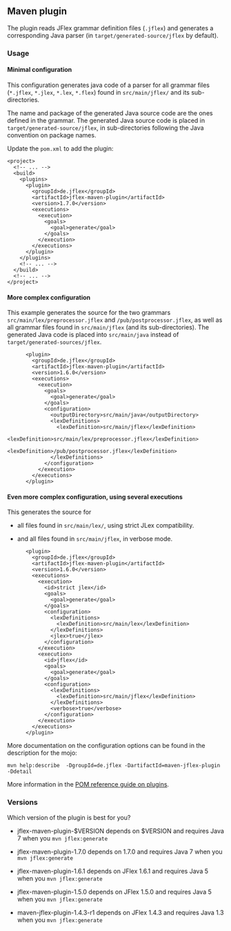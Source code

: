 Maven plugin
------------
 
The plugin reads JFlex grammar definition files (`.jflex`) and
generates a corresponding Java parser 
(in `target/generated-source/jflex` by default).

### Usage

#### Minimal configuration

This configuration generates java code of a parser
for all grammar files (`*.jflex`, `*.jlex`, `*.lex`, `*.flex`) 
found in  `src/main/jflex/`
and its sub-directories.

The name and package of the generated Java source code are the ones defined in the grammar.
The generated Java source code is placed in `target/generated-source/jflex`,
in sub-directories following the Java convention on package names.


Update the `pom.xml` to add the plugin:

```
<project>
  <!-- ... -->
  <build>
    <plugins>
      <plugin>
        <groupId>de.jflex</groupId>
        <artifactId>jflex-maven-plugin</artifactId>
        <version>1.7.0</version>
        <executions>
          <execution>
            <goals>
              <goal>generate</goal>
            </goals>
          </execution>
        </executions>
      </plugin>
    </plugins>
    <!-- ... -->
  </build>
  <!-- ... -->
</project>
```

#### More complex configuration

This example generates the source for the two grammars 
`src/main/lex/preprocessor.jflex` and `/pub/postprocessor.jflex`,
as well as all grammar files found in  `src/main/jflex` (and its sub-directories).
The generated Java code is placed into `src/main/java` instead of
`target/generated-sources/jflex`.

```
      <plugin>
        <groupId>de.jflex</groupId>
        <artifactId>jflex-maven-plugin</artifactId>
        <version>1.6.0</version>
        <executions>
          <execution>
            <goals>
              <goal>generate</goal>
            </goals>
            <configuration>
              <outputDirectory>src/main/java</outputDirectory>
              <lexDefinitions>
                <lexDefinition>src/main/jflex</lexDefinition>
                <lexDefinition>src/main/lex/preprocessor.jflex</lexDefinition>
                <lexDefinition>/pub/postprocessor.jflex</lexDefinition>
              </lexDefinitions>
            </configuration>
          </execution>
        </executions>
      </plugin>
```

#### Even more complex configuration, using several executions

This generates the source for 

* all files found in 
`src/main/lex/`, using strict JLex compatibility.

* and all files found in 
 `src/main/jflex`, in verbose mode.

```
      <plugin>
        <groupId>de.jflex</groupId>
        <artifactId>jflex-maven-plugin</artifactId>
        <version>1.6.0</version>
        <executions>
          <execution>
            <id>strict jlex</id>
            <goals>
              <goal>generate</goal>
            </goals>
            <configuration>
              <lexDefinitions>
                <lexDefinition>src/main/lex</lexDefinition>
              </lexDefinitions>
              <jlex>true</jlex>
            </configuration>
          </execution>
          <execution>
            <id>jflex</id>
            <goals>
              <goal>generate</goal>
            </goals>
            <configuration>
              <lexDefinitions>
                <lexDefinition>src/main/jflex</lexDefinition>
              </lexDefinitions>
              <verbose>true</verbose>
            </configuration>
          </execution>
        </executions>
      </plugin>
```
      
More documentation on the configuration options can be found 
in the description for the mojo:
```
mvn help:describe  -DgroupId=de.jflex -DartifactId=maven-jflex-plugin -Ddetail
```
  
More information in the [POM reference guide on plugins](http://maven.apache.org/pom.html#Plugins).


### Versions

Which version of the plugin is best for you?

  * jflex-maven-plugin-$VERSION depends on $VERSION
    and requires Java 7 when you `mvn jflex:generate`

  * jflex-maven-plugin-1.7.0 depends on 1.7.0
    and requires Java 7 when you `mvn jflex:generate`

  * jflex-maven-plugin-1.6.1 depends on JFlex 1.6.1
    and requires Java 5 when you `mvn jflex:generate`

  * jflex-maven-plugin-1.5.0 depends on JFlex 1.5.0
    and requires Java 5 when you `mvn jflex:generate`

  * maven-jflex-plugin-1.4.3-r1 depends on JFlex 1.4.3
    and requires Java 1.3 when you `mvn jflex:generate`

